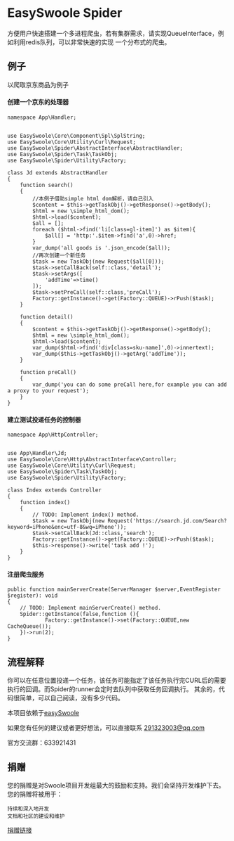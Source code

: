 # EasySwoole Spider
方便用户快速搭建一个多进程爬虫，若有集群需求，请实现QueueInterface，例如利用redis队列，可以非常快速的实现
一个分布式的爬虫。
## 例子
以爬取京东商品为例子
#### 创建一个京东的处理器
```
namespace App\Handler;


use EasySwoole\Core\Component\Spl\SplString;
use EasySwoole\Core\Utility\Curl\Request;
use EasySwoole\Spider\AbstractInterface\AbstractHandler;
use EasySwoole\Spider\Task\TaskObj;
use EasySwoole\Spider\Utility\Factory;

class Jd extends AbstractHandler
{
    function search()
    {
        //本例子借助simple html dom解析，请自己引入
        $content = $this->getTaskObj()->getResponse()->getBody();
        $html = new \simple_html_dom();
        $html->load($content);
        $all = [];
        foreach ($html->find('li[class=gl-item]') as $item){
            $all[] = 'http:'.$item->find('a',0)->href;
        }
        var_dump('all goods is '.json_encode($all));
        //再次创建一个新任务
        $task = new TaskObj(new Request($all[0]));
        $task->setCallBack(self::class,'detail');
        $task->setArgs([
            'addTime'=>time()
        ]);
        $task->setPreCall(self::class,'preCall');
        Factory::getInstance()->get(Factory::QUEUE)->rPush($task);
    }

    function detail()
    {
        $content = $this->getTaskObj()->getResponse()->getBody();
        $html = new \simple_html_dom();
        $html->load($content);
        var_dump($html->find('div[class=sku-name]',0)->innertext);
        var_dump($this->getTaskObj()->getArg('addTime'));
    }

    function preCall()
    {
        var_dump('you can do some preCall here,for example you can add a proxy to your request');
    }
}
```

#### 建立测试投递任务的控制器
```
namespace App\HttpController;


use App\Handler\Jd;
use EasySwoole\Core\Http\AbstractInterface\Controller;
use EasySwoole\Core\Utility\Curl\Request;
use EasySwoole\Spider\Task\TaskObj;
use EasySwoole\Spider\Utility\Factory;

class Index extends Controller
{
    function index()
    {
        // TODO: Implement index() method.
        $task = new TaskObj(new Request('https://search.jd.com/Search?keyword=iPhone&enc=utf-8&wq=iPhone'));
        $task->setCallBack(Jd::class,'search');
        Factory::getInstance()->get(Factory::QUEUE)->rPush($task);
        $this->response()->write('task add !');
    }
}
```

#### 注册爬虫服务
```
public function mainServerCreate(ServerManager $server,EventRegister $register): void
{
    // TODO: Implement mainServerCreate() method.
    Spider::getInstance(false,function (){
            Factory::getInstance()->set(Factory::QUEUE,new CacheQueue());
    })->run(2);
}
```


## 流程解释
你可以在任意位置投递一个任务，该任务可能指定了该任务执行完CURL后的需要执行的回调。而Spider的runner会定时去队列中获取任务回调执行。
其余的，代码很简单，可以自己阅读，没有多少代码。

本项目依赖于[easySwoole](https://www.easyswoole.com/)

如果您有任何的建议或者更好想法，可以直接联系 291323003@qq.com

官方交流群：633921431

## 捐赠

您的捐赠是对Swoole项目开发组最大的鼓励和支持。我们会坚持开发维护下去。 您的捐赠将被用于：

    持续和深入地开发
    文档和社区的建设和维护

[捐赠链接](https://www.easyswoole.com/Manual/2.x/Cn/_book/donate.html)
 

